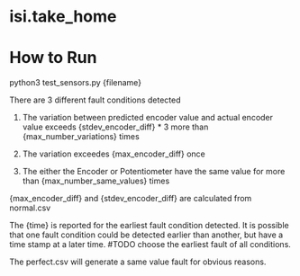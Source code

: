 # isi.take_home
# How to Run
python3 test_sensors.py {filename}

There are 3 different fault conditions detected

1) The variation between predicted encoder value and actual encoder value exceeds {stdev_encoder_diff} * 3 more than {max_number_variations} times

2) The variation exceedes {max_encoder_diff} once

3) The either the Encoder or Potentiometer have the same value for more than {max_number_same_values} times

{max_encoder_diff} and {stdev_encoder_diff} are calculated from normal.csv

The {time} is reported for the earliest fault condition detected. It is possible that one fault condition could be detected earlier than another, but have a time stamp at a later time. #TODO choose the earliest fault of all conditions.

The perfect.csv will generate a same value fault for obvious reasons.


